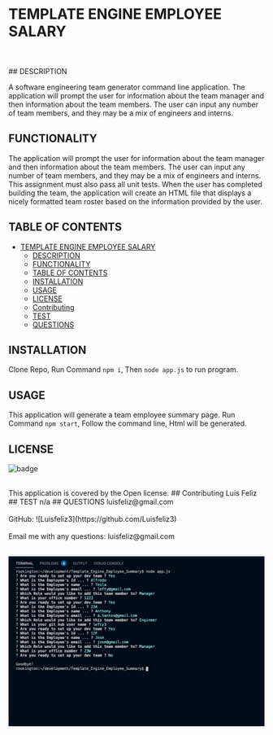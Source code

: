 

# TEMPLATE ENGINE EMPLOYEE SALARY

<br />

<br />
##  DESCRIPTION


<br />

A software engineering team generator command line application. 
The application will prompt the user for information about the team manager and then information about the team members. 
The user can input any number of team members, and they may be a mix of engineers and interns.





##  FUNCTIONALITY

The application will prompt the user for information about the team manager and then information about the team members. 
The user can input any number of team members, and they may be a mix of engineers and interns. 
This assignment must also pass all unit tests. When the user has completed building the team, 
the application will create an HTML file that displays a nicely formatted team roster based on the information provided by the user.



## TABLE OF CONTENTS
- [TEMPLATE ENGINE EMPLOYEE SALARY](#template-engine-employee-salary)
  - [DESCRIPTION](#description)
  - [FUNCTIONALITY](#functionality)
  - [TABLE OF CONTENTS](#table-of-contents)
  - [INSTALLATION](#installation)
  - [USAGE](#usage)
  - [LICENSE](#license)
  - [Contributing](#contributing)
  - [TEST](#test)
  - [QUESTIONS](#questions)

## INSTALLATION
 Clone Repo, Run Command `npm i`, Then `node app.js` to run program.

 ## USAGE
 This application will generate a team employee summary page. 
Run Command `npm start`, Follow the command line, Html  will be generated.

## LICENSE
![badge](https://img.shields.io/badge/license-Open-brightgreen) 

<br/>
This application is covered by the Open license. 
## Contributing
 Luis Feliz 
## TEST
 n/a
## QUESTIONS
 luisfeliz@gmail.com<br />

 <br />
 GitHub: ![Luisfeliz3](https://github.com/Luisfeliz3)<br />


<br />
 Email me with any questions: luisfeliz@gmail.com<br /><br />

 ![ScreenShot](./Assets/CLI.png)